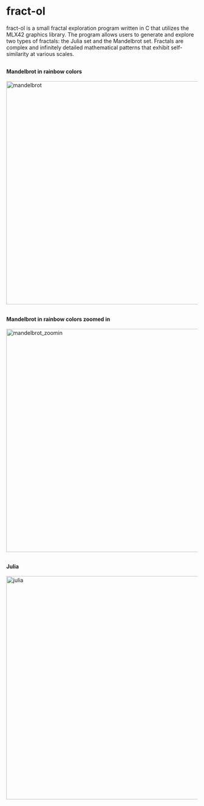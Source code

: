 # fract-ol

fract-ol is a small fractal exploration program written in C that utilizes the MLX42 graphics library. The program allows users to generate and explore two types of fractals: the Julia set and the Mandelbrot set. Fractals are complex and infinitely detailed mathematical patterns that exhibit self-similarity at various scales.
##
**Mandelbrot in rainbow colors** <br /> <br />
<img width="587" alt="mandelbrot" src="https://github.com/lucienvb/fract-ol/assets/88743296/04d3ad65-e80d-4c2a-a443-4acdb3354223">
##
**Mandelbrot in rainbow colors zoomed in** <br /> <br />
<img width="587" alt="mandelbrot_zoomin" src="https://github.com/lucienvb/fract-ol/assets/88743296/ea3a03c4-e0fe-4858-bc92-d774acadb69f">
##
**Julia** <br /> <br />
<img width="587" alt="julia" src="https://github.com/lucienvb/fract-ol/assets/88743296/db9c40f3-ce65-41a6-9183-67fc0a87e25a">
